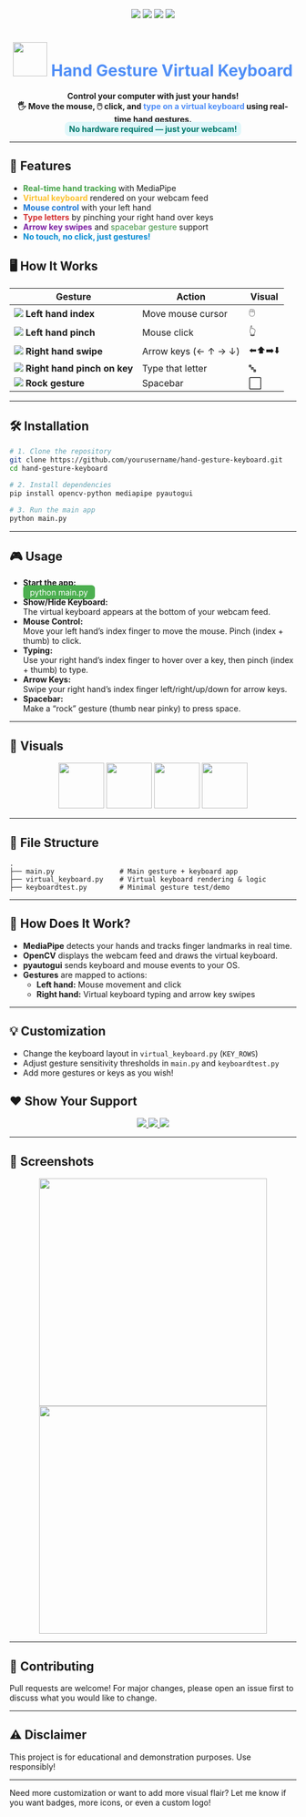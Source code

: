 <p align="center">
  <img src="https://img.shields.io/badge/Python-3.8%2B-blue?style=for-the-badge&logo=python">
  <img src="https://img.shields.io/badge/OpenCV-4.x-brightgreen?style=for-the-badge&logo=opencv">
  <img src="https://img.shields.io/badge/MediaPipe-Hands-orange?style=for-the-badge&logo=google">
  <img src="https://img.shields.io/badge/pyautogui-Automation-purple?style=for-the-badge">
</p>

<h1 align="center">
  <img src="https://img.icons8.com/color/96/keyboard.png" width="60"/>
  <span style="color:#4F8EF7">Hand Gesture Virtual Keyboard</span>
</h1>

<p align="center">
  <b>
    Control your computer with just your hands!<br>
    🖐️ Move the mouse, 🖱️ click, and <span style="color:#4F8EF7">type on a virtual keyboard</span> using real-time hand gestures.<br>
    <span style="background:#e0f7fa; color:#00796b; padding:4px 8px; border-radius:8px;">No hardware required — just your webcam!</span>
  </b>
</p>

---

## 🚀 Features

- <span style="color:#43a047">**Real-time hand tracking**</span> with MediaPipe
- <span style="color:#fbc02d">**Virtual keyboard**</span> rendered on your webcam feed
- <span style="color:#1976d2">**Mouse control**</span> with your left hand
- <span style="color:#d32f2f">**Type letters**</span> by pinching your right hand over keys
- <span style="color:#7b1fa2">**Arrow key swipes**</span> and <span style="color:#388e3c">spacebar gesture</span> support
- <span style="color:#0288d1">**No touch, no click, just gestures!**</span>


## 🖥️ How It Works

| Gesture                | Action                        | Visual |
|------------------------|-------------------------------|--------|
| <img src="https://img.icons8.com/ios-filled/24/000000/hand-cursor.png"/> **Left hand index** | Move mouse cursor           | 🖱️     |
| <img src="https://img.icons8.com/ios-filled/24/000000/pinch.png"/> **Left hand pinch** | Mouse click                 | 👆     |
| <img src="https://img.icons8.com/ios-filled/24/000000/hand-right.png"/> **Right hand swipe** | Arrow keys (← ↑ → ↓)        | ⬅️⬆️➡️⬇️ |
| <img src="https://img.icons8.com/ios-filled/24/000000/keyboard.png"/> **Right hand pinch on key** | Type that letter            | 🔤     |
| <img src="https://img.icons8.com/ios-filled/24/000000/rock-on.png"/> **Rock gesture** | Spacebar                    | ⬜     |

---

## 🛠️ Installation

```bash
# 1. Clone the repository
git clone https://github.com/yourusername/hand-gesture-keyboard.git
cd hand-gesture-keyboard

# 2. Install dependencies
pip install opencv-python mediapipe pyautogui

# 3. Run the main app
python main.py
```

---

## 🎮 Usage

- **Start the app:**  
  <span style="background:#4caf50; color:white; padding:4px 12px; border-radius:6px;">python main.py</span>
- **Show/Hide Keyboard:**  
  The virtual keyboard appears at the bottom of your webcam feed.
- **Mouse Control:**  
  Move your left hand’s index finger to move the mouse. Pinch (index + thumb) to click.
- **Typing:**  
  Use your right hand’s index finger to hover over a key, then pinch (index + thumb) to type.
- **Arrow Keys:**  
  Swipe your right hand’s index finger left/right/up/down for arrow keys.
- **Spacebar:**  
  Make a “rock” gesture (thumb near pinky) to press space.

---

## 🎨 Visuals

<p align="center">
  <img src="https://img.icons8.com/color/96/keyboard.png" width="80"/>
  <img src="https://img.icons8.com/color/96/hand-cursor.png" width="80"/>
  <img src="https://img.icons8.com/color/96/hand-right.png" width="80"/>
  <img src="https://img.icons8.com/color/96/pinch.png" width="80"/>
</p>

---

## 🧩 File Structure

```plaintext
.
├── main.py                # Main gesture + keyboard app
├── virtual_keyboard.py    # Virtual keyboard rendering & logic
├── keyboardtest.py        # Minimal gesture test/demo
```

---

## 🧠 How Does It Work?

- **MediaPipe** detects your hands and tracks finger landmarks in real time.
- **OpenCV** displays the webcam feed and draws the virtual keyboard.
- **pyautogui** sends keyboard and mouse events to your OS.
- **Gestures** are mapped to actions:
  - **Left hand:** Mouse movement and click
  - **Right hand:** Virtual keyboard typing and arrow key swipes

---

## 💡 Customization

- Change the keyboard layout in `virtual_keyboard.py` (`KEY_ROWS`)
- Adjust gesture sensitivity thresholds in `main.py` and `keyboardtest.py`
- Add more gestures or keys as you wish!


## ❤️ Show Your Support

<p align="center">
  <a href="https://github.com/yourusername/hand-gesture-keyboard/stargazers">
    <img src="https://img.shields.io/github/stars/yourusername/hand-gesture-keyboard?style=for-the-badge&color=ff69b4">
  </a>
  <a href="https://github.com/yourusername/hand-gesture-keyboard/issues">
    <img src="https://img.shields.io/github/issues/yourusername/hand-gesture-keyboard?style=for-the-badge&color=orange">
  </a>
  <a href="https://github.com/yourusername/hand-gesture-keyboard/fork">
    <img src="https://img.shields.io/github/forks/yourusername/hand-gesture-keyboard?style=for-the-badge&color=blueviolet">
  </a>
</p>

---

## 📸 Screenshots

<p align="center">
  <img src="https://user-images.githubusercontent.com/your-screenshot1.png" width="400"/>
  <img src="https://user-images.githubusercontent.com/your-screenshot2.png" width="400"/>
</p>

---

## 📢 Contributing

Pull requests are welcome! For major changes, please open an issue first to discuss what you would like to change.

---

## ⚠️ Disclaimer

This project is for educational and demonstration purposes. Use responsibly!

---

Need more customization or want to add more visual flair? Let me know if you want badges, more icons, or even a custom logo!
